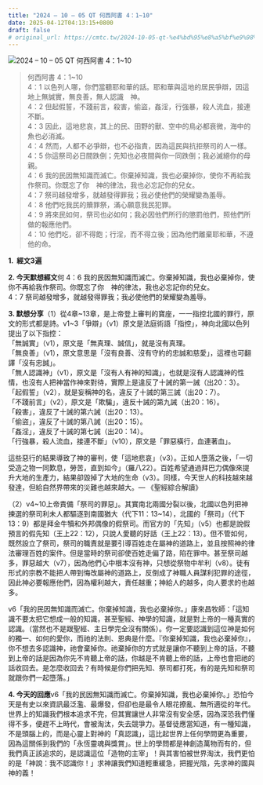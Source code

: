 ```yaml
---
title: "2024 – 10 – 05 QT 何西阿書 4：1~10"
date: 2025-04-12T04:13:15+0800
draft: false
# original_url: https://cmtc.tw/2024-10-05-qt-%e4%bd%95%e8%a5%bf%e9%98%bf%e6%9b%b8-4%ef%bc%9a110
---
```


![2024 – 10 – 05 QT 何西阿書 4：1~10](/images/qt.jpg  "2024 – 10 – 05 QT 何西阿書 4：1~10")

> 何西阿書 4：1~10  
> 4：1 以色列人哪，你們當聽耶和華的話。耶和華與這地的居民爭辯，因這地上無誠實，無良善，無人認識　神。  
> 4：2 但起假誓，不踐前言，殺害，偷盜，姦淫，行強暴，殺人流血，接連不斷。  
> 4：3 因此，這地悲哀，其上的民、田野的獸、空中的鳥必都衰微，海中的魚也必消滅。  
> 4：4 然而，人都不必爭辯，也不必指責，因為這民與抗拒祭司的人一樣。  
> 4：5 你這祭司必日間跌倒；先知也必夜間與你一同跌倒；我必滅絕你的母親。  
> 4：6 我的民因無知識而滅亡。你棄掉知識，我也必棄掉你，使你不再給我作祭司。你既忘了你　神的律法，我也必忘記你的兒女。  
> 4：7 祭司越發增多，就越發得罪我；我必使他們的榮耀變為羞辱。  
> 4：8 他們吃我民的贖罪祭，滿心願意我民犯罪。  
> 4：9 將來民如何，祭司也必如何；我必因他們所行的懲罰他們，照他們所做的報應他們。  
> 4：10 他們吃，卻不得飽；行淫，而不得立後；因為他們離棄耶和華，不遵他的命。

**1.  經文3遍**

**2. 今天默想經文**何 4：6 我的民因無知識而滅亡。你棄掉知識，我也必棄掉你，使你不再給我作祭司。你既忘了你　神的律法，我也必忘記你的兒女。  
4：7 祭司越發增多，就越發得罪我；我必使他們的榮耀變為羞辱。

**3. 默想分享**（1）從4章~13章，是上帝登上審判的寶座，一一指控北國的罪行，原文的形式都是詩。v1~3「爭辯」（v1）原文是法庭術語「指控」，神向北國以色列提出了以下指控：  
「無誠實」（v1），原文是「無真理、誠信」，就是沒有真理。  
「無良善」（v1），原文意思是「沒有良善、沒有守約的忠誠和慈愛」，這裡也可翻譯「沒有忠誠」。  
「無人認識神」（v1），原文是「沒有人有神的知識」，也就是沒有人認識神的性情，也沒有人把神當作神來對待，實際上是違反了十誡的第一誡（出20：3）。  
「起假誓」（v2），就是妄稱神的名，違反了十誡的第三誡（出20：7）。  
「不踐前言」（v2），原文是「欺騙」，違反十誡的第九誡（出20：16）。  
「殺害」，違反了十誡的第六誡（出20：13）。  
「偷盜」，違反了十誡的第八誡（出20：15）。  
「姦淫」，違反了十誡的第七誡（出20：14）。  
「行強暴，殺人流血，接連不斷」（v10），原文是「罪惡橫行，血連著血」。

這些惡行的結果導致了神的審判，使「這地悲哀」（v3）。正如人墮落之後，「一切受造之物一同歎息，勞苦，直到如今」（羅八22）。百姓希望通過拜巴力偶像來提升大地的生產力，結果卻毀掉了大地的生命（v3）。同樣，今天世人的科技越來越發達，但給自然界帶來的災難也越來越大。— 《聖經綜合解讀》

（2）v4~10上帝責備「祭司的罪惡」。其實南北兩國分裂以後，北國以色列把神揀選的祭司利未人都驅逐到南國猶大（代下11：13~14），北國的「祭司」（代下13：9）都是拜金牛犢和外邦偶像的假祭司。而官方的「先知」（v5）也都是說假預言的假先知（王上22：12），只說人愛聽的好話（王上22：13）。但不管如何，既然設立了祭司，祭司的職責就是要引導百姓走在屬神的道路上，並且按照神的律法審理百姓的案件。但是當時的祭司卻使百姓走偏了路，陷在罪中。甚至祭司越多，罪惡越大（v7），因為他們心中根本沒有神，只想從祭物中牟利（v8）。徒有形式的宗教不能把人帶到悔改屬神的道路上，反倒成了神職人員謀利犯罪的途徑，因此神必要報應他們，因為權利越大，責任越重；神給人的越多，向人要求的也越多。

v6「我的民因無知識而滅亡。你棄掉知識，我也必棄掉你。」康來昌牧師：「這知識不要太把它想成一般的知識，甚至聖經、神學的知識，就是對上帝的一種真實的認識。（當然也不是跟聖經、主日學完全沒有關係）。你一定要認識到這位神是如何的獨一、如何的愛你，而祂的法則、恩典是什麼。『你棄掉知識，我也必棄掉你』，你不想去多認識神，祂會棄掉你。祂棄掉你的方式就是讓你不聽到上帝的話，不聽到上帝的話是因為你先不肯聽上帝的話，你越是不肯聽上帝的話，上帝也會把祂的話收回去。是怎麼收回去？有時候是你們把先知、祭司都打死，有的是先知和祭司就跟你們一起墮落。」

**4. 今天的回應**v6「我的民因無知識而滅亡。你棄掉知識，我也必棄掉你。」恐怕今天是有史以來資訊最泛濫、最爆發，但卻也是最令人眼花撩亂、無所適從的年代。世界上的知識我們根本追求不完，但其實讓世人非常沒有安全感，因為深恐我們懂得不多，便趕不上時代，會被淘汰，失去競爭力。基督徒應當知道，有一種知識，不是頭腦上的，而是心靈上對神的「真認識」，這比起世界上任何學問更為重要，因為這關係到我們的「永恆靈魂與獎賞」。世上的學問都是神創造萬物而有的，但我們真正該追求的，是認識這位「造物的主宰」！與其害怕被世界淘汰，我們更怕的是「神說：我不認識你！」求神讓我們知道輕重緩急，把握光陰，先求神的國與神的義！